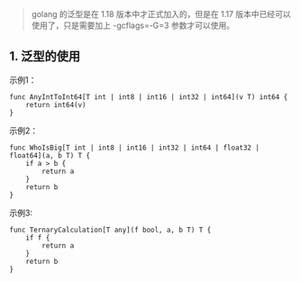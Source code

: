 >golang 的泛型是在 1.18 版本中才正式加入的，但是在 1.17 版本中已经可以使用了，只是需要加上 -gcflags=-G=3 参数才可以使用。

## 1. 泛型的使用
示例1：
```golang
func AnyIntToInt64[T int | int8 | int16 | int32 | int64](v T) int64 {
	return int64(v)
}
```
示例2：
```golang
func WhoIsBig[T int | int8 | int16 | int32 | int64 | float32 | float64](a, b T) T {
	if a > b {
		return a
	}
	return b
}
```
示例3:
```golang
func TernaryCalculation[T any](f bool, a, b T) T {
	if f {
		return a
	}
	return b
}
```